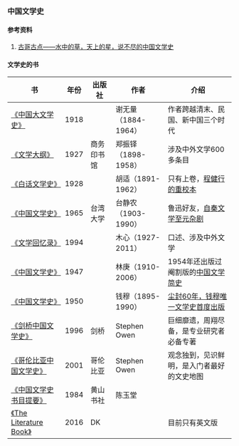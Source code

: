 ### 中国文学史

#### 参考资料
1. [古哥古点——水中的草，天上的星，说不尽的中国文学史](https://www.ximalaya.com/lishi/4792795/22785557)

#### 文学史的书
|书|年份|出版社|作者|介绍|
|---|---|---|---|---|
|[《中国大文学史》](https://book.douban.com/subject/30431148/)|1918||谢无量（1884-1964）|作者跨越清末、民国、新中国三个时代|
|[《文学大纲》](https://book.douban.com/subject/1017014/)     |1927|商务印书馆|郑振铎（1898-1958）|涉及中外文学600多条目|
|[《白话文学史》](https://book.douban.com/subject/1034645/)   |1928||胡适（1891-1962）|只有上卷，[程健行的重校本](http://www.ahwang.cn/p/1811302.html)|
|[《中国文学史》](https://book.douban.com/subject/11626549/)  |1965|台湾大学|台静农（1903-1990）|鲁迅好友，[自秦文学至元杂剧](http://www.chinawriter.com.cn/2005/2005-03-14/14635.html)|
|[《文学回忆录》](https://book.douban.com/subject/20440644/)  |1994||木心（1927-2011）|口述、涉及中外文学|
|[《中国文学史》](https://book.douban.com/subject/4256704/)   |1947||林庚（1910-2006）|1954年还出版过阉割版的[中国文学简史](https://www.zhihu.com/question/23621753/answer/387522386)|
|[《中国文学史》](https://book.douban.com/subject/26716260/)  |1950||钱穆（1895-1990）|[尘封60年，钱穆唯一文学史首度出版](http://book.ifeng.com/a/20160304/18905_0.shtml)|
|[《剑桥中国文学史》](https://book.douban.com/subject/24839155/)|1996|剑桥|Stephen Owen|巨细靡遗，周翔尽备，是专业研究者必备专著|
|[《哥伦比亚中国文学史》](https://book.douban.com/subject/25781954/)|2001|哥伦比亚|Stephen Owen|观念独到，见识鲜明，是入门者最好的文史地图|
|[《中国文学史书目提要》](https://book.douban.com/subject/3902573/)|1984|黄山书社|陈玉堂||
| [《The Literature Book》](https://www.zhihu.com/question/22897722/answer/1228972821)| 2016 |DK||目前只有英文版|

